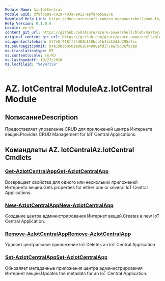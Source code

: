 ```yaml
---
Module Name: Az.IotCentral
Module Guid: df9fc69a-c019-403a-9013-eefa7eb5e27a
Download Help Link: https://docs.microsoft.com/en-us/powershell/module/az.iotcentral
Help Version: 0.1.0.0
Locale: en-US
content_git_url: https://github.com/Azure/azure-powershell/blob/master/src/IotCentral/IotCentral/help/Az.IotCentral.md
original_content_git_url: https://github.com/Azure/azure-powershell/blob/master/src/IotCentral/IotCentral/help/Az.IotCentral.md
ms.openlocfilehash: 577e8f418ff74d83b110bcbfb4ab12d1d295efcc
ms.sourcegitcommit: b4a38bcb0501a9016a4998efd377aa75d3ef9ce8
ms.translationtype: MT
ms.contentlocale: ru-RU
ms.lasthandoff: 10/27/2020
ms.locfileid: "94247359"
---
```

# <span data-ttu-id="e4835-101">AZ. IotCentral Module</span><span class="sxs-lookup"><span data-stu-id="e4835-101">Az.IotCentral Module</span></span>
## <span data-ttu-id="e4835-102">Nописание</span><span class="sxs-lookup"><span data-stu-id="e4835-102">Description</span></span>
<span data-ttu-id="e4835-103">Предоставляет управление CRUD для приложений центра Интернета вещей.</span><span class="sxs-lookup"><span data-stu-id="e4835-103">Provides CRUD Management for IoT Central Applications.</span></span>

## <span data-ttu-id="e4835-104">Командлеты AZ. IotCentral</span><span class="sxs-lookup"><span data-stu-id="e4835-104">Az.IotCentral Cmdlets</span></span>
### [<span data-ttu-id="e4835-105">Get-AzIotCentralApp</span><span class="sxs-lookup"><span data-stu-id="e4835-105">Get-AzIotCentralApp</span></span>](Get-AzIotCentralApp.md)
<span data-ttu-id="e4835-106">Возвращает свойства для одного или нескольких приложений Интернета вещей.</span><span class="sxs-lookup"><span data-stu-id="e4835-106">Gets properties for either one or several IoT Central Applications.</span></span>

### [<span data-ttu-id="e4835-107">New-AzIotCentralApp</span><span class="sxs-lookup"><span data-stu-id="e4835-107">New-AzIotCentralApp</span></span>](New-AzIotCentralApp.md)
<span data-ttu-id="e4835-108">Создание центра администрирования Интернет вещей.</span><span class="sxs-lookup"><span data-stu-id="e4835-108">Creates a new IoT Central Application.</span></span>

### [<span data-ttu-id="e4835-109">Remove-AzIotCentralApp</span><span class="sxs-lookup"><span data-stu-id="e4835-109">Remove-AzIotCentralApp</span></span>](Remove-AzIotCentralApp.md)
<span data-ttu-id="e4835-110">Удаляет центральное приложение IoT.</span><span class="sxs-lookup"><span data-stu-id="e4835-110">Deletes an IoT Central Application.</span></span>

### [<span data-ttu-id="e4835-111">Set-AzIotCentralApp</span><span class="sxs-lookup"><span data-stu-id="e4835-111">Set-AzIotCentralApp</span></span>](Set-AzIotCentralApp.md)
<span data-ttu-id="e4835-112">Обновляет метаданные приложения центра администрирования Интернет вещей.</span><span class="sxs-lookup"><span data-stu-id="e4835-112">Updates the metadata for an IoT Central Application.</span></span>

